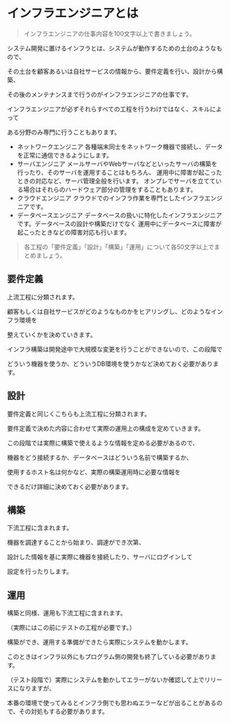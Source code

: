 # インフラエンジニアとは

> インフラエンジニアの仕事内容を100文字以上で書きましょう。

システム開発に置けるインフラとは、システムが動作するための土台のようなもので、

その土台を顧客あるいは自社サービスの情報から、要件定義を行い、設計から構築、

その後のメンテナンスまで行うのがインフラエンジニアの仕事です。

インフラエンジニアが必ずそれらすべての工程を行うわけではなく、スキルによって

ある分野のみ専門に行うこともあります。

- ネットワークエンジニア
各種端末同士をネットワーク機器で接続し、データを正常に通信できるようにします。
- サーバエンジニア
メールサーバやWebサーバなどといったサーバの構築を行ったり、そのサーバを運用することはもちろん、
運用中に障害が起こったときの対応など、サーバ管理全般を行います。
オンプレでサーバを立てている場合はそれらのハードウェア部分の管理をすることもあります。
- クラウドエンジニア
クラウドでのインフラ作業を専門としたインフラエンジニアです。
- データベースエンジニア 
データベースの扱いに特化したインフラエンジニアです。データベースの設計や構築だけでなく
運用中にデータベースに障害が起こったときなどの障害対応も行います。

> 各工程の「要件定義」「設計」「構築」「運用」について各50文字以上でまとめましょう。

## 要件定義
上流工程に分類されます。

顧客もしくは自社サービスがどのようなものかをヒアリングし、どのようなインフラ環境を

整えていくかを決めていきます。

インフラ構築は開発途中で大規模な変更を行うことができないので、この段階で

どういう機器を使うか、どういうDB環境を使うかなど決めておく必要があります。

## 設計
要件定義と同じくこちらも上流工程に分類されます。

要件定義で決めた内容に合わせて実際の運用上の構成を定めていきます。

この段階では実際に構築で使えるような情報を定める必要があるので、

機器をどう接続するか、データベースはどういう名前で構築するか、

使用するホスト名は何かなど、実際の構築運用時に必要な情報を

できるだけ詳細に決めておく必要があります。

## 構築
下流工程に含まれます。

機器を調達することから始まり、調達ができ次第、

設計した情報を基に実際に機器を接続したり、サーバにログインして

設定を行ったりします。

## 運用
構築と同様、運用も下流工程に含まれます。

（実際にはこの前にテストの工程が必要です。）

構築ができ、運用する準備ができたら実際にシステムを動かします。

このときはインフラ以外にもプログラム側の開発も終了している必要があります。

（テスト段階で）実際にシステムを動かしてエラーがないか確認して上でリリースになりますが、

本番の環境で使ってみるとインフラ側でも思わぬエラーなどが出ることがあるので、その対処もする必要があります。

